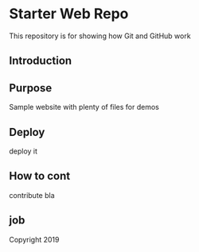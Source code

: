 # Starter Web Repo

This repository is for showing how Git and GitHub work

## Introduction

## Purpose

Sample website with plenty of files for demos

## Deploy

deploy it


## How to cont

contribute bla

## job

Copyright 2019
